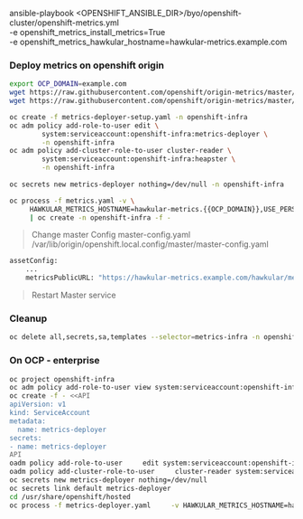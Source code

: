 

ansible-playbook <OPENSHIFT_ANSIBLE_DIR>/byo/openshift-cluster/openshift-metrics.yml \
   -e openshift_metrics_install_metrics=True \
   -e openshift_metrics_hawkular_hostname=hawkular-metrics.example.com
   
   

### Deploy metrics on openshift origin
```sh
export OCP_DOMAIN=example.com
wget https://raw.githubusercontent.com/openshift/origin-metrics/master/metrics-deployer-setup.yaml
wget https://raw.githubusercontent.com/openshift/origin-metrics/master/metrics.yaml

oc create -f metrics-deployer-setup.yaml -n openshift-infra
oc adm policy add-role-to-user edit \
        system:serviceaccount:openshift-infra:metrics-deployer \
        -n openshift-infra
oc adm policy add-cluster-role-to-user cluster-reader \
        system:serviceaccount:openshift-infra:heapster \
        -n openshift-infra
        
oc secrets new metrics-deployer nothing=/dev/null -n openshift-infra

oc process -f metrics.yaml -v \
     HAWKULAR_METRICS_HOSTNAME=hawkular-metrics.{{OCP_DOMAIN}},USE_PERSISTENT_STORAGE=false \
     | oc create -n openshift-infra -f -
```

> Change master Config  master-config.yaml    
/var/lib/origin/openshift.local.config/master/master-config.yaml

```sh
assetConfig:
    ...
    metricsPublicURL: "https://hawkular-metrics.example.com/hawkular/metrics"
```
> Restart Master service


### Cleanup 
```sh
oc delete all,secrets,sa,templates --selector=metrics-infra -n openshift-infra
```

###  On OCP - enterprise
```sh
oc project openshift-infra
oc adm policy add-role-to-user view system:serviceaccount:openshift-infra:hawkular -n openshift-infra
oc create -f - <<API
apiVersion: v1
kind: ServiceAccount
metadata:
  name: metrics-deployer
secrets:
- name: metrics-deployer
API
oadm policy add-role-to-user     edit system:serviceaccount:openshift-infra:metrics-deployer
oadm policy add-cluster-role-to-user     cluster-reader system:serviceaccount:openshift-infra:heapster
oc secrets new metrics-deployer nothing=/dev/null
oc secrets link default metrics-deployer
cd /usr/share/openshift/hosted
oc process -f metrics-deployer.yaml     -v HAWKULAR_METRICS_HOSTNAME=hawkular-metrics.ocp.ck.osecloud.com     -v USE_PERSISTENT_STORAGE=false     | oc create -f -
